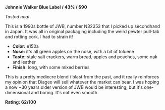 **Johnnie Walker Blue Label / 43% / $90**

*Tasted neat*

This is a 1990s bottle of JWB, number N32353 that I picked up secondhand in Japan.  It was all in original packaging including the weird pewter pull-tab and rotting cork.  I had to strain it!

* **Color:** e150a
* **Nose:** it's all green apples on the nose, with a bit of toluene
* **Taste:** stale salt crackers, warm bread, apples and peaches, some oak and leather
* **Finish:** long, with some mixed berries

This is a pretty mediocre blend / blast from the past, and it really reinforces my opinion that Diageo will sell whatever the market can bear.  I was hoping a now ~30 years older version of JWB would be interesting, but it's one-dimensional and boring.  It's not even smooth.

**Rating: 62/100**